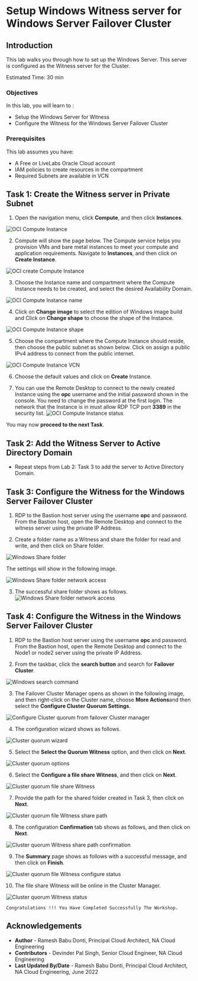 # Setup Windows Witness server for Windows Server Failover Cluster

## Introduction

This lab walks you through how to set up the Windows Server. This server is configured as the Witness server for the Cluster.  

Estimated Time:  30 min

### Objectives
In this lab, you will learn to :
* Setup the Windows Server for Witness
* Configure the Witness for the Windows Server Failover Cluster

### Prerequisites  

This lab assumes you have:
- A Free or LiveLabs Oracle Cloud account
- IAM policies to create resources in the compartment
- Required Subnets are available in VCN

##  Task 1: Create the Witness server in Private Subnet

1. Open the navigation menu, click **Compute**, and then click **Instances**.

  ![OCI Compute Instance](./images/compute-instance-oci.png "OCI Compute Instance")

2. Compute will show the page below. The Compute service helps you provision VMs and bare metal instances to meet your compute and application requirements. Navigate to **Instances**, and then click on **Create Instance**.

  ![OCI create Compute Instance](./images/compute-instance-create.png "OCI create Compute Instance")

3. Choose the Instance name and compartment where the Compute Instance needs to be created, and select the desired Availability Domain.

  ![OCI Compute Instance name](./images/compute-instance-name.png "OCI Compute Instance name")

4. Click on **Change image** to select the edition of Windows image build and Click on **Change shape** to choose the shape of the Instance.

  ![OCI Compute Instance shape](./images/compute-instance-shape.png "OCI Compute Instance shape")

5. Choose the compartment where the Compute Instance should reside, then choose the public subnet as shown below. Click on assign a public IPv4 address to connect from the public internet.

  ![OCI Compute Instance VCN](./images/compute-instance-ip.png "OCI Compute Instance VCN")

6. Choose the default values and click on **Create** Instance.

7. You can use the Remote Desktop to connect to the newly created Instance using the **opc** username and the initial password shown in the console. You need to change the password at the first login. The network that the Instance is in must allow RDP TCP port **3389** in the security list.
  ![OCI Compute Instance status](./images/compute-instance-successful.png "OCI Compute Instance status")

  You may now **proceed to the next Task**.

##  Task 2: Add the Witness Server to Active Directory Domain

  * Repeat steps from Lab 2: Task 3 to add the server to Active Directory Domain.

##  Task 3: Configure the Witness for the Windows Server Failover Cluster

1. RDP to the Bastion host server using the username **opc** and password. From the Bastion host, open the Remote Desktop and connect to the witness server using the private IP Address.

2. Create a folder name as a Witness and share the folder for read and write, and then click on Share folder.

  ![Windows Share folder](./images/windows-sharefolder.png "Windows Share folder")

  The settings will show in the following image.

  ![Windows Share folder network access](./images/windows-sharefolder-details.png "Windows Share folder network access")

3. The successful share folder shows as follows.
  ![Windows Share folder network access](./images/windows-sharefolder-successful.png "Windows Share folder network access")

##  Task 4: Configure the Witness in the Windows Server Failover Cluster

1. RDP to the Bastion host server using the username **opc** and password. From the Bastion host, open the Remote Desktop and connect to the Node1 or node2 server using the private IP Address.

2. From the taskbar, click the **search button** and search for **Failover Cluster**.

  ![Windows search command](./images/windows-command-search.png "Windows search command")

3. The Failover Cluster Manager opens as shown in the following image, and then right-click on the Cluster name, choose **More Actions**and then select the **Configure Cluster Quorum Settings**.

  ![Configure Cluster quorum from failover Cluster manager](./images/wsfc-quorum.png "Configure Cluster quorum from failover Cluster manager")

4. The configuration wizard shows as follows.

  ![Cluster quorum wizard](./images/wsfc-quorum-configruation.png "Cluster quorum wizard")

5. Select the **Select the Quorum Witness** option, and then click on **Next**.

  ![Cluster quorum options](./images/wsfc-quorum-configruation-select.png "Cluster quorum options")

6. Select the **Configure a file share Witness**, and then click on **Next**.

  ![Cluster quorum file share Witness](./images/wsfc-quorum-configruation-fileshare.png "Cluster quorum file share Witness")

7. Provide the path for the shared folder created in Task 3, then click on **Next**.

  ![Cluster quorum file Witness share path](./images/wsfc-quorum-sharepath.png "Cluster quorum file Witness share path")

8. The configuration **Confirmation** tab shows as follows, and then click on **Next**.

  ![Cluster quorum Witness share path confirmation](./images/wsfc-quorum-sharepath-confirmation.png "Cluster quorum Witness share path confirmation")

9. The **Summary** page shows as follows with a successful message, and then click on **Finish**.

  ![Cluster quorum file Witness configure status](./images/wsfc-quorum-sharepath-summary.png "Cluster quorum file Witness configure status")

10. The file share Witness will be online in the Cluster Manager.

  ![Cluster quorum Witness status](./images/wsfc-quorum-sharepath-online.png "Cluster quorum Witness status")

    Congratulations !!! You Have Completed Successfully The Workshop.

## Acknowledgements
* **Author** - Ramesh Babu Donti, Principal Cloud Architect, NA Cloud Engineering
* **Contributors** -  Devinder Pal Singh, Senior Cloud Engineer, NA Cloud Engineering
* **Last Updated By/Date** - Ramesh Babu Donti, Principal Cloud Architect, NA Cloud Engineering, June 2022